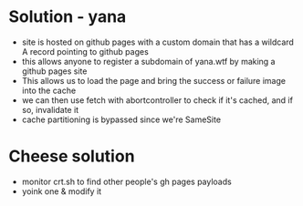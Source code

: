 # Solution - yana

- site is hosted on github pages with a custom domain that has a wildcard A record pointing to github pages
- this allows anyone to register a subdomain of yana.wtf by making a github pages site
- This allows us to load the page and bring the success or failure image into the cache
- we can then use fetch with abortcontroller to check if it's cached, and if so, invalidate it
- cache partitioning is bypassed since we're SameSite


# Cheese solution
- monitor crt.sh to find other people's gh pages payloads
- yoink one & modify it
